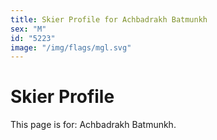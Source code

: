 ```yaml
---
title: Skier Profile for Achbadrakh Batmunkh
sex: "M"
id: "5223"
image: "/img/flags/mgl.svg" 
---
```


# Skier Profile

This page is for: Achbadrakh Batmunkh.
    